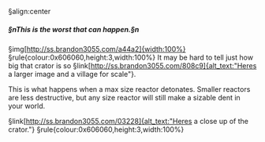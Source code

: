 §align:center
##### §nThis is the worst that can happen.§n

§img[http://ss.brandon3055.com/a44a2]{width:100%}
§rule{colour:0x606060,height:3,width:100%}
It may be hard to tell just how big that crator is so §link[http://ss.brandon3055.com/808c9]{alt_text:"Heres a larger image and a village for scale"}.

This is what happens when a max size reactor detonates. Smaller reactors are less destructive, but any size reactor will still make a sizable dent in your world.

§link[http://ss.brandon3055.com/03228]{alt_text:"Heres a close up of the crator."}
§rule{colour:0x606060,height:3,width:100%}